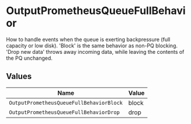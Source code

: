 # OutputPrometheusQueueFullBehavior

How to handle events when the queue is exerting backpressure (full capacity or low disk). 'Block' is the same behavior as non-PQ blocking. 'Drop new data' throws away incoming data, while leaving the contents of the PQ unchanged.


## Values

| Name                                     | Value                                    |
| ---------------------------------------- | ---------------------------------------- |
| `OutputPrometheusQueueFullBehaviorBlock` | block                                    |
| `OutputPrometheusQueueFullBehaviorDrop`  | drop                                     |